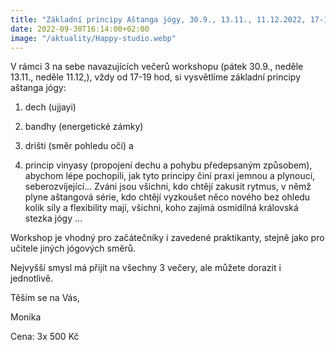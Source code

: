 ```yaml
---
title: "Základní principy Aštanga jógy, 30.9., 13.11., 11.12.2022, 17-19 hod, Happy studio, Králův dvůr, Plzeňská 153 (levý zadní vchod do Sokolovny)"
date: 2022-09-30T16:14:00+02:00
image: "/aktuality/Happy-studio.webp"
---
```


V rámci 3 na sebe navazujících večerů workshopu (pátek 30.9., neděle 13.11., neděle 11.12,), vždy od 17-19 hod, si vysvětlíme základní principy aštanga jógy:
1. dech (ujjayi)

2. bandhy (energetické zámky)
3. drišti (směr pohledu očí) a
4. princip vinyasy (propojení dechu a pohybu předepsaným způsobem), abychom lépe pochopili, jak tyto principy činí praxi jemnou a plynoucí, seberozvíjející...
Zváni jsou všichni, kdo chtějí zakusit rytmus, v němž plyne aštangová série, kdo chtějí vyzkoušet něco nového bez ohledu kolik síly a flexibility mají, všichni, koho zajímá osmidílná královská stezka jógy ...

Workshop je vhodný pro začátečníky i zavedené praktikanty, stejně jako pro učitele jiných jógových směrů.

Nejvyšší smysl má přijít na všechny 3 večery, ale můžete dorazit i jednotlivě.

Těším se na Vás,

Monika

Cena: 3x 500 Kč